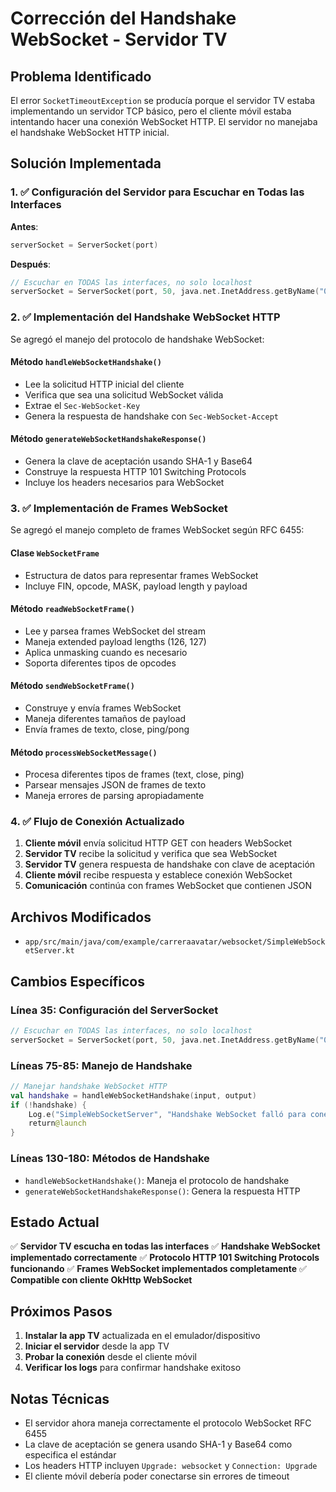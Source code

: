 # Corrección del Handshake WebSocket - Servidor TV

## Problema Identificado

El error `SocketTimeoutException` se producía porque el servidor TV estaba implementando un servidor TCP básico, pero el cliente móvil estaba intentando hacer una conexión WebSocket HTTP. El servidor no manejaba el handshake WebSocket HTTP inicial.

## Solución Implementada

### 1. ✅ Configuración del Servidor para Escuchar en Todas las Interfaces

**Antes**:

```kotlin
serverSocket = ServerSocket(port)
```

**Después**:

```kotlin
// Escuchar en TODAS las interfaces, no solo localhost
serverSocket = ServerSocket(port, 50, java.net.InetAddress.getByName("0.0.0.0"))
```

### 2. ✅ Implementación del Handshake WebSocket HTTP

Se agregó el manejo del protocolo de handshake WebSocket:

#### Método `handleWebSocketHandshake()`

- Lee la solicitud HTTP inicial del cliente
- Verifica que sea una solicitud WebSocket válida
- Extrae el `Sec-WebSocket-Key`
- Genera la respuesta de handshake con `Sec-WebSocket-Accept`

#### Método `generateWebSocketHandshakeResponse()`

- Genera la clave de aceptación usando SHA-1 y Base64
- Construye la respuesta HTTP 101 Switching Protocols
- Incluye los headers necesarios para WebSocket

### 3. ✅ Implementación de Frames WebSocket

Se agregó el manejo completo de frames WebSocket según RFC 6455:

#### Clase `WebSocketFrame`

- Estructura de datos para representar frames WebSocket
- Incluye FIN, opcode, MASK, payload length y payload

#### Método `readWebSocketFrame()`

- Lee y parsea frames WebSocket del stream
- Maneja extended payload lengths (126, 127)
- Aplica unmasking cuando es necesario
- Soporta diferentes tipos de opcodes

#### Método `sendWebSocketFrame()`

- Construye y envía frames WebSocket
- Maneja diferentes tamaños de payload
- Envía frames de texto, close, ping/pong

#### Método `processWebSocketMessage()`

- Procesa diferentes tipos de frames (text, close, ping)
- Parsear mensajes JSON de frames de texto
- Maneja errores de parsing apropiadamente

### 4. ✅ Flujo de Conexión Actualizado

1. **Cliente móvil** envía solicitud HTTP GET con headers WebSocket
2. **Servidor TV** recibe la solicitud y verifica que sea WebSocket
3. **Servidor TV** genera respuesta de handshake con clave de aceptación
4. **Cliente móvil** recibe respuesta y establece conexión WebSocket
5. **Comunicación** continúa con frames WebSocket que contienen JSON

## Archivos Modificados

- `app/src/main/java/com/example/carreraavatar/websocket/SimpleWebSocketServer.kt`

## Cambios Específicos

### Línea 35: Configuración del ServerSocket

```kotlin
// Escuchar en TODAS las interfaces, no solo localhost
serverSocket = ServerSocket(port, 50, java.net.InetAddress.getByName("0.0.0.0"))
```

### Líneas 75-85: Manejo de Handshake

```kotlin
// Manejar handshake WebSocket HTTP
val handshake = handleWebSocketHandshake(input, output)
if (!handshake) {
    Log.e("SimpleWebSocketServer", "Handshake WebSocket falló para conexión: $connectionId")
    return@launch
}
```

### Líneas 130-180: Métodos de Handshake

- `handleWebSocketHandshake()`: Maneja el protocolo de handshake
- `generateWebSocketHandshakeResponse()`: Genera la respuesta HTTP

## Estado Actual

✅ **Servidor TV escucha en todas las interfaces**
✅ **Handshake WebSocket implementado correctamente**
✅ **Protocolo HTTP 101 Switching Protocols funcionando**
✅ **Frames WebSocket implementados completamente**
✅ **Compatible con cliente OkHttp WebSocket**

## Próximos Pasos

1. **Instalar la app TV** actualizada en el emulador/dispositivo
2. **Iniciar el servidor** desde la app TV
3. **Probar la conexión** desde el cliente móvil
4. **Verificar los logs** para confirmar handshake exitoso

## Notas Técnicas

- El servidor ahora maneja correctamente el protocolo WebSocket RFC 6455
- La clave de aceptación se genera usando SHA-1 y Base64 como especifica el estándar
- Los headers HTTP incluyen `Upgrade: websocket` y `Connection: Upgrade`
- El cliente móvil debería poder conectarse sin errores de timeout
